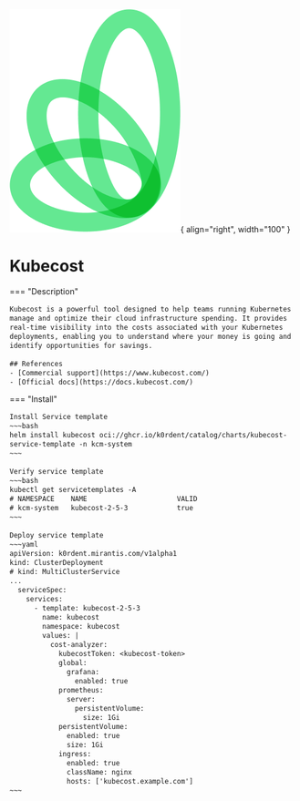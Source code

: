 ![logo](https://raw.githubusercontent.com/kubecost/.github/9602bea0c06773da66ba43cb9ce5e1eb2b797c32/kubecost_logo.png){ align="right", width="100" }
# Kubecost

=== "Description"

    Kubecost is a powerful tool designed to help teams running Kubernetes manage and optimize their cloud infrastructure spending. It provides real-time visibility into the costs associated with your Kubernetes deployments, enabling you to understand where your money is going and identify opportunities for savings.

    ## References
    - [Commercial support](https://www.kubecost.com/)
    - [Official docs](https://docs.kubecost.com/)

=== "Install"

    Install Service template
    ~~~bash
    helm install kubecost oci://ghcr.io/k0rdent/catalog/charts/kubecost-service-template -n kcm-system
    ~~~

    Verify service template
    ~~~bash
    kubectl get servicetemplates -A
    # NAMESPACE    NAME                      VALID
    # kcm-system   kubecost-2-5-3            true
    ~~~

    Deploy service template
    ~~~yaml
    apiVersion: k0rdent.mirantis.com/v1alpha1
    kind: ClusterDeployment
    # kind: MultiClusterService
    ...
      serviceSpec:
        services:
          - template: kubecost-2-5-3
            name: kubecost
            namespace: kubecost
            values: |
              cost-analyzer:
                kubecostToken: <kubecost-token>
                global:
                  grafana:
                    enabled: true
                prometheus:
                  server:
                    persistentVolume:
                      size: 1Gi
                persistentVolume:
                  enabled: true
                  size: 1Gi
                ingress:
                  enabled: true
                  className: nginx
                  hosts: ['kubecost.example.com']
    ~~~
